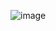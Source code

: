 ![image](https://github.com/gabrielricardosilva/Formulario-de-Contato/assets/93540978/52cd739a-6388-410f-8c56-42cfd50563c3)
